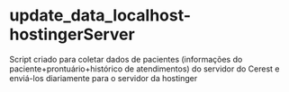 # update_data_localhost-hostingerServer
Script criado para coletar dados de pacientes (informações do paciente+prontuário+histórico de atendimentos) do servidor do Cerest e enviá-los diariamente para o servidor da hostinger
